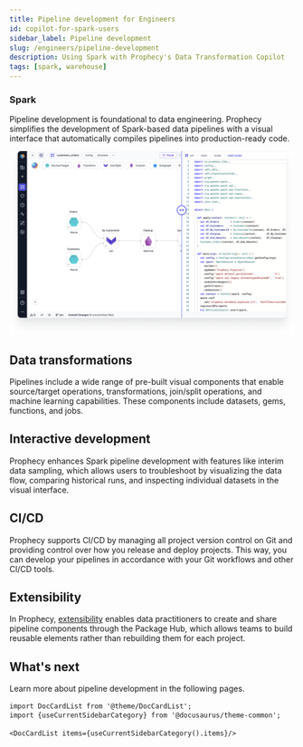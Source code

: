 ```yaml
---
title: Pipeline development for Engineers
id: copilot-for-spark-users
sidebar_label: Pipeline development
slug: /engineers/pipeline-development
description: Using Spark with Prophecy's Data Transformation Copilot
tags: [spark, warehouse]
---
```


<h3><span class="badge">Spark</span></h3>

Pipeline development is foundational to data engineering. Prophecy simplifies the development of Spark-based data pipelines with a visual interface that automatically compiles pipelines into production-ready code.

![Visual and code editor split screen](img/code-to-visual-spark.png)

## Data transformations

Pipelines include a wide range of pre-built visual components that enable source/target operations, transformations, join/split operations, and machine learning capabilities. These components include datasets, gems, functions, and jobs.

## Interactive development

Prophecy enhances Spark pipeline development with features like interim data sampling, which allows users to troubleshoot by visualizing the data flow, comparing historical runs, and inspecting individual datasets in the visual interface.

## CI/CD

Prophecy supports CI/CD by managing all project version control on Git and providing control over how you release and deploy projects. This way, you can develop your pipelines in accordance with your Git workflows and other CI/CD tools.

## Extensibility

In Prophecy, [extensibility](/engineers/extensibility) enables data practitioners to create and share pipeline components through the Package Hub, which allows teams to build reusable elements rather than rebuilding them for each project.

## What's next

Learn more about pipeline development in the following pages.

```mdx-code-block
import DocCardList from '@theme/DocCardList';
import {useCurrentSidebarCategory} from '@docusaurus/theme-common';

<DocCardList items={useCurrentSidebarCategory().items}/>
```
